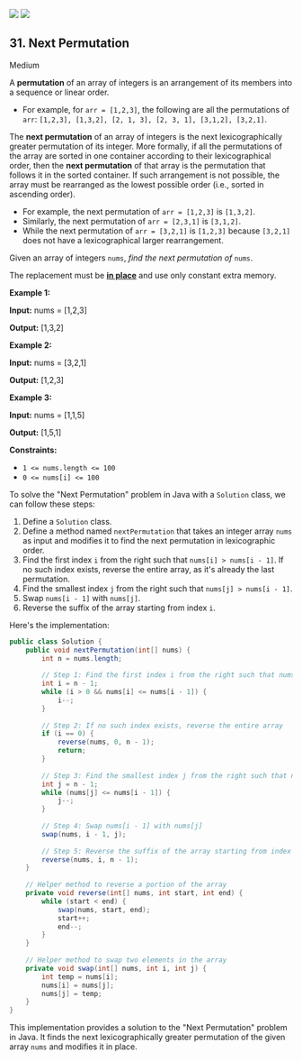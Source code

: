 [![](https://img.shields.io/github/stars/javadev/LeetCode-in-Java?label=Stars&style=flat-square)](https://github.com/javadev/LeetCode-in-Java)
[![](https://img.shields.io/github/forks/javadev/LeetCode-in-Java?label=Fork%20me%20on%20GitHub%20&style=flat-square)](https://github.com/javadev/LeetCode-in-Java/fork)

## 31\. Next Permutation

Medium

A **permutation** of an array of integers is an arrangement of its members into a sequence or linear order.

*   For example, for `arr = [1,2,3]`, the following are all the permutations of `arr`: `[1,2,3], [1,3,2], [2, 1, 3], [2, 3, 1], [3,1,2], [3,2,1]`.

The **next permutation** of an array of integers is the next lexicographically greater permutation of its integer. More formally, if all the permutations of the array are sorted in one container according to their lexicographical order, then the **next permutation** of that array is the permutation that follows it in the sorted container. If such arrangement is not possible, the array must be rearranged as the lowest possible order (i.e., sorted in ascending order).

*   For example, the next permutation of `arr = [1,2,3]` is `[1,3,2]`.
*   Similarly, the next permutation of `arr = [2,3,1]` is `[3,1,2]`.
*   While the next permutation of `arr = [3,2,1]` is `[1,2,3]` because `[3,2,1]` does not have a lexicographical larger rearrangement.

Given an array of integers `nums`, _find the next permutation of_ `nums`.

The replacement must be **[in place](http://en.wikipedia.org/wiki/In-place_algorithm)** and use only constant extra memory.

**Example 1:**

**Input:** nums = [1,2,3]

**Output:** [1,3,2] 

**Example 2:**

**Input:** nums = [3,2,1]

**Output:** [1,2,3] 

**Example 3:**

**Input:** nums = [1,1,5]

**Output:** [1,5,1] 

**Constraints:**

*   `1 <= nums.length <= 100`
*   `0 <= nums[i] <= 100`

To solve the "Next Permutation" problem in Java with a `Solution` class, we can follow these steps:

1. Define a `Solution` class.
2. Define a method named `nextPermutation` that takes an integer array `nums` as input and modifies it to find the next permutation in lexicographic order.
3. Find the first index `i` from the right such that `nums[i] > nums[i - 1]`. If no such index exists, reverse the entire array, as it's already the last permutation.
4. Find the smallest index `j` from the right such that `nums[j] > nums[i - 1]`.
5. Swap `nums[i - 1]` with `nums[j]`.
6. Reverse the suffix of the array starting from index `i`.

Here's the implementation:

```java
public class Solution {
    public void nextPermutation(int[] nums) {
        int n = nums.length;
        
        // Step 1: Find the first index i from the right such that nums[i] > nums[i - 1]
        int i = n - 1;
        while (i > 0 && nums[i] <= nums[i - 1]) {
            i--;
        }
        
        // Step 2: If no such index exists, reverse the entire array
        if (i == 0) {
            reverse(nums, 0, n - 1);
            return;
        }
        
        // Step 3: Find the smallest index j from the right such that nums[j] > nums[i - 1]
        int j = n - 1;
        while (nums[j] <= nums[i - 1]) {
            j--;
        }
        
        // Step 4: Swap nums[i - 1] with nums[j]
        swap(nums, i - 1, j);
        
        // Step 5: Reverse the suffix of the array starting from index i
        reverse(nums, i, n - 1);
    }
    
    // Helper method to reverse a portion of the array
    private void reverse(int[] nums, int start, int end) {
        while (start < end) {
            swap(nums, start, end);
            start++;
            end--;
        }
    }
    
    // Helper method to swap two elements in the array
    private void swap(int[] nums, int i, int j) {
        int temp = nums[i];
        nums[i] = nums[j];
        nums[j] = temp;
    }
}
```

This implementation provides a solution to the "Next Permutation" problem in Java. It finds the next lexicographically greater permutation of the given array `nums` and modifies it in place.